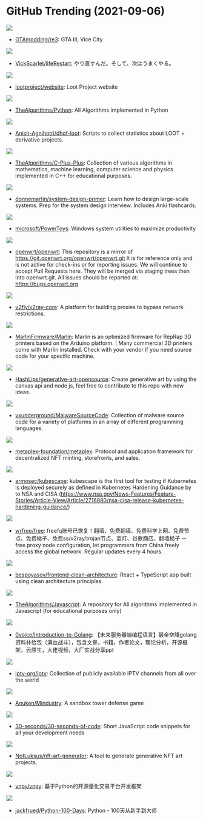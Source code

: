 # GitHub Trending (2021-09-06)

![](https://img.shields.io/badge/C%2B%2B-New%20152-green?style=flat-square&logo=appveyor)
- [GTAmodding/re3](https://github.com/GTAmodding/re3): GTA III, Vice City

![](https://img.shields.io/badge/JavaScript-New%201-green?style=flat-square&logo=appveyor)
- [VickScarlet/lifeRestart](https://github.com/VickScarlet/lifeRestart): やり直すんだ。そして、次はうまくやる。

![](https://img.shields.io/badge/TypeScript-New%2043-green?style=flat-square&logo=appveyor)
- [lootproject/website](https://github.com/lootproject/website): Loot Project website

![](https://img.shields.io/badge/Python-New%20326-green?style=flat-square&logo=appveyor)
- [TheAlgorithms/Python](https://github.com/TheAlgorithms/Python): All Algorithms implemented in Python

![](https://img.shields.io/badge/JavaScript-New%2038-green?style=flat-square&logo=appveyor)
- [Anish-Agnihotri/dhof-loot](https://github.com/Anish-Agnihotri/dhof-loot): Scripts to collect statistics about LOOT + derivative projects.

![](https://img.shields.io/badge/C%2B%2B-New%20254-green?style=flat-square&logo=appveyor)
- [TheAlgorithms/C-Plus-Plus](https://github.com/TheAlgorithms/C-Plus-Plus): Collection of various algorithms in mathematics, machine learning, computer science and physics implemented in C++ for educational purposes.

![](https://img.shields.io/badge/Python-New%20249-green?style=flat-square&logo=appveyor)
- [donnemartin/system-design-primer](https://github.com/donnemartin/system-design-primer): Learn how to design large-scale systems. Prep for the system design interview. Includes Anki flashcards.

![](https://img.shields.io/badge/C%23-New%20240-green?style=flat-square&logo=appveyor)
- [microsoft/PowerToys](https://github.com/microsoft/PowerToys): Windows system utilities to maximize productivity

![](https://img.shields.io/badge/C-New%2036-green?style=flat-square&logo=appveyor)
- [openwrt/openwrt](https://github.com/openwrt/openwrt): This repository is a mirror of https://git.openwrt.org/openwrt/openwrt.git It is for reference only and is not active for check-ins or for reporting issues. We will continue to accept Pull Requests here. They will be merged via staging trees then into openwrt.git. All issues should be reported at: https://bugs.openwrt.org

![](https://img.shields.io/badge/Go-New%20149-green?style=flat-square&logo=appveyor)
- [v2fly/v2ray-core](https://github.com/v2fly/v2ray-core): A platform for building proxies to bypass network restrictions.

![](https://img.shields.io/badge/C%2B%2B-New%2027-green?style=flat-square&logo=appveyor)
- [MarlinFirmware/Marlin](https://github.com/MarlinFirmware/Marlin): Marlin is an optimized firmware for RepRap 3D printers based on the Arduino platform. | Many commercial 3D printers come with Marlin installed. Check with your vendor if you need source code for your specific machine.

![](https://img.shields.io/badge/JavaScript-New%20117-green?style=flat-square&logo=appveyor)
- [HashLips/generative-art-opensource](https://github.com/HashLips/generative-art-opensource): Create generative art by using the canvas api and node js, feel free to contribute to this repo with new ideas.

![](https://img.shields.io/badge/Assembly-New%20365-green?style=flat-square&logo=appveyor)
- [vxunderground/MalwareSourceCode](https://github.com/vxunderground/MalwareSourceCode): Collection of malware source code for a variety of platforms in an array of different programming languages.

![](https://img.shields.io/badge/Rust-New%2089-green?style=flat-square&logo=appveyor)
- [metaplex-foundation/metaplex](https://github.com/metaplex-foundation/metaplex): Protocol and application framework for decentralized NFT minting, storefronts, and sales.

![](https://img.shields.io/badge/Go-New%20210-green?style=flat-square&logo=appveyor)
- [armosec/kubescape](https://github.com/armosec/kubescape): kubescape is the first tool for testing if Kubernetes is deployed securely as defined in Kubernetes Hardening Guidance by to NSA and CISA (https://www.nsa.gov/News-Features/Feature-Stories/Article-View/Article/2716980/nsa-cisa-release-kubernetes-hardening-guidance/)

![](https://img.shields.io/badge/none-New%2043-green?style=flat-square&logo=appveyor)
- [wrfree/free](https://github.com/wrfree/free): freefq账号已恢复！翻墙、免费翻墙、免费科学上网、免费节点、免费梯子、免费ss/v2ray/trojan节点、蓝灯、谷歌商店、翻墙梯子 -- free proxy node configuration, let programmers from China freely access the global network. Regular updates every 4 hours.

![](https://img.shields.io/badge/TypeScript-New%20213-green?style=flat-square&logo=appveyor)
- [bespoyasov/frontend-clean-architecture](https://github.com/bespoyasov/frontend-clean-architecture): React + TypeScript app built using clean architecture principles.

![](https://img.shields.io/badge/JavaScript-New%20289-green?style=flat-square&logo=appveyor)
- [TheAlgorithms/Javascript](https://github.com/TheAlgorithms/Javascript): A repository for All algorithms implemented in Javascript (for educational purposes only)

![](https://img.shields.io/badge/none-New%20109-green?style=flat-square&logo=appveyor)
- [0voice/Introduction-to-Golang](https://github.com/0voice/Introduction-to-Golang): 【未来服务器端编程语言】最全空降golang资料补给包（满血战斗），包含文章，书籍，作者论文，理论分析，开源框架，云原生，大佬视频，大厂实战分享ppt

![](https://img.shields.io/badge/JavaScript-New%2083-green?style=flat-square&logo=appveyor)
- [iptv-org/iptv](https://github.com/iptv-org/iptv): Collection of publicly available IPTV channels from all over the world

![](https://img.shields.io/badge/Java-New%2094-green?style=flat-square&logo=appveyor)
- [Anuken/Mindustry](https://github.com/Anuken/Mindustry): A sandbox tower defense game

![](https://img.shields.io/badge/JavaScript-New%20264-green?style=flat-square&logo=appveyor)
- [30-seconds/30-seconds-of-code](https://github.com/30-seconds/30-seconds-of-code): Short JavaScript code snippets for all your development needs

![](https://img.shields.io/badge/JavaScript-New%2036-green?style=flat-square&logo=appveyor)
- [NotLuksus/nft-art-generator](https://github.com/NotLuksus/nft-art-generator): A tool to generate generative NFT art projects.

![](https://img.shields.io/badge/C%2B%2B-New%2073-green?style=flat-square&logo=appveyor)
- [vnpy/vnpy](https://github.com/vnpy/vnpy): 基于Python的开源量化交易平台开发框架

![](https://img.shields.io/badge/Python-New%2066-green?style=flat-square&logo=appveyor)
- [jackfrued/Python-100-Days](https://github.com/jackfrued/Python-100-Days): Python - 100天从新手到大师


